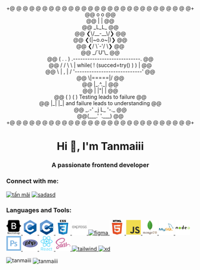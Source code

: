<div align="center">
 <p> 
                                             +@ @ @ @ @ @ @ @ @ @ @ @ @ @ @ @ @ @ @ @ @ @ @ @ @ @ @ @+<br>
                                             @@       o o                                           @@<br>
                                             @@       | |                                           @@<br>
                                             @@      _L_L_                                          @@<br>
                                             @@   ❮\/__-__\/❯                                       @@<br>
                                             @@   ❮(|~o.o~|)❯                                       @@<br>
                                             @@   ❮/ \`-'/ \❯                                       @@<br>
                                             @@     _/`U'\_                                         @@<br>
                                             @@    ( .   . )     .----------------------------.     @@<br>
                                             @@   / /     \ \    | while( ! (succed=try() ) ) |     @@<br>
                                             @@   \ |  ,  | /    '----------------------------'     @@<br>
                                             @@    \|=====|/                                        @@<br>
                                             @@     |_.^._|                                         @@<br>
                                             @@     | |"| |                                         @@<br>
                                             @@     ( ) ( )   Testing leads to failure              @@<br>
                                             @@     |_| |_|   and failure leads to understanding    @@<br>
                                             @@ _.-' _j L_ '-._                                     @@<br>
                                             @@(___.'     '.___)                                    @@<br>
                                             +@ @ @ @ @ @ @ @ @ @ @ @ @ @ @ @ @ @ @ @ @ @ @ @ @ @ @ @+<br>
 </p>
</div>
<h1 align="center">Hi 👋, I'm Tanmaiii</h1>
<h3 align="center">A passionate frontend developer</h3>

<h3 align="left">Connect with me:</h3>
<p align="left">
<a href="https://fb.com/tanmai2003/" target="blank"><img align="center" src="https://raw.githubusercontent.com/rahuldkjain/github-profile-readme-generator/master/src/images/icons/Social/facebook.svg" alt="tấn mãi" height="30" width="40" /></a>
 <a href="https://instagram.com/tan_maiii?igshid=MjEwN2IyYWYwYw==" target="blank"><img align="center" src="https://raw.githubusercontent.com/rahuldkjain/github-profile-readme-generator/master/src/images/icons/Social/instagram.svg" alt="sadasd" height="30" width="40" /></a>
</p>

<h3 align="left">Languages and Tools:</h3>
<p align="left"> <a href="https://getbootstrap.com" target="_blank" rel="noreferrer"> <img src="https://raw.githubusercontent.com/devicons/devicon/master/icons/bootstrap/bootstrap-plain-wordmark.svg" alt="bootstrap" width="40" height="40"/> </a> <a href="https://www.cprogramming.com/" target="_blank" rel="noreferrer"> <img src="https://raw.githubusercontent.com/devicons/devicon/master/icons/c/c-original.svg" alt="c" width="40" height="40"/> </a> <a href="https://www.w3schools.com/cpp/" target="_blank" rel="noreferrer"> <img src="https://raw.githubusercontent.com/devicons/devicon/master/icons/cplusplus/cplusplus-original.svg" alt="cplusplus" width="40" height="40"/> </a> <a href="https://www.w3schools.com/css/" target="_blank" rel="noreferrer"> <img src="https://raw.githubusercontent.com/devicons/devicon/master/icons/css3/css3-original-wordmark.svg" alt="css3" width="40" height="40"/> </a> <a href="https://expressjs.com" target="_blank" rel="noreferrer"> <img src="https://raw.githubusercontent.com/devicons/devicon/master/icons/express/express-original-wordmark.svg" alt="express" width="40" height="40"/> </a> <a href="https://www.figma.com/" target="_blank" rel="noreferrer"> <img src="https://www.vectorlogo.zone/logos/figma/figma-icon.svg" alt="figma" width="40" height="40"/> </a> <a href="https://www.w3.org/html/" target="_blank" rel="noreferrer"> <img src="https://raw.githubusercontent.com/devicons/devicon/master/icons/html5/html5-original-wordmark.svg" alt="html5" width="40" height="40"/> </a> <a href="https://developer.mozilla.org/en-US/docs/Web/JavaScript" target="_blank" rel="noreferrer"> <img src="https://raw.githubusercontent.com/devicons/devicon/master/icons/javascript/javascript-original.svg" alt="javascript" width="40" height="40"/> </a> <a href="https://www.mongodb.com/" target="_blank" rel="noreferrer"> <img src="https://raw.githubusercontent.com/devicons/devicon/master/icons/mongodb/mongodb-original-wordmark.svg" alt="mongodb" width="40" height="40"/> </a> <a href="https://www.mysql.com/" target="_blank" rel="noreferrer"> <img src="https://raw.githubusercontent.com/devicons/devicon/master/icons/mysql/mysql-original-wordmark.svg" alt="mysql" width="40" height="40"/> </a> <a href="https://nodejs.org" target="_blank" rel="noreferrer"> <img src="https://raw.githubusercontent.com/devicons/devicon/master/icons/nodejs/nodejs-original-wordmark.svg" alt="nodejs" width="40" height="40"/> </a> <a href="https://www.photoshop.com/en" target="_blank" rel="noreferrer"> <img src="https://raw.githubusercontent.com/devicons/devicon/master/icons/photoshop/photoshop-line.svg" alt="photoshop" width="40" height="40"/> </a> <a href="https://www.php.net" target="_blank" rel="noreferrer"> <img src="https://raw.githubusercontent.com/devicons/devicon/master/icons/php/php-original.svg" alt="php" width="40" height="40"/> </a> <a href="https://reactjs.org/" target="_blank" rel="noreferrer"> <img src="https://raw.githubusercontent.com/devicons/devicon/master/icons/react/react-original-wordmark.svg" alt="react" width="40" height="40"/> </a> <a href="https://sass-lang.com" target="_blank" rel="noreferrer"> <img src="https://raw.githubusercontent.com/devicons/devicon/master/icons/sass/sass-original.svg" alt="sass" width="40" height="40"/> </a> <a href="https://tailwindcss.com/" target="_blank" rel="noreferrer"> <img src="https://www.vectorlogo.zone/logos/tailwindcss/tailwindcss-icon.svg" alt="tailwind" width="40" height="40"/> </a> <a href="https://www.adobe.com/products/xd.html" target="_blank" rel="noreferrer"> <img src="https://cdn.worldvectorlogo.com/logos/adobe-xd.svg" alt="xd" width="40" height="40"/> </a> </p>

<p><img align="left" src="https://github-readme-stats.vercel.app/api/top-langs?username=tanmaiii&show_icons=true&locale=en&layout=compact" alt="tanmaiii" /></p>

<p>&nbsp;<img align="center" src="https://github-readme-stats.vercel.app/api?username=tanmaiii&show_icons=true&locale=en" alt="tanmaiii" /></p>
